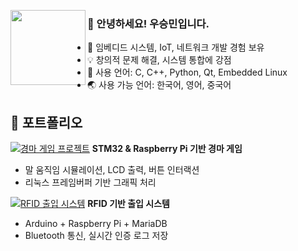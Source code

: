 <img align="left" src="images/profile.jpg
 " width="120" height="120">

### 👋 안녕하세요! 우승민입니다.
- 🔧 임베디드 시스템, IoT, 네트워크 개발 경험 보유
- 💡 창의적 문제 해결, 시스템 통합에 강점
- 🧠 사용 언어: C, C++, Python, Qt, Embedded Linux
- 🌏 사용 가능 언어: 한국어, 영어, 중국어


## 📁 포트폴리오

[![경마 게임 프로젝트](https://your-thumbnail-link.com/horse_racing_thumb.png)](https://github.com/username/horse-racing-game)
**STM32 & Raspberry Pi 기반 경마 게임**  
- 말 움직임 시뮬레이션, LCD 출력, 버튼 인터랙션  
- 리눅스 프레임버퍼 기반 그래픽 처리

[![RFID 출입 시스템](https://your-thumbnail-link.com/rfid_thumb.png)](https://github.com/username/rfid-access-system)
**RFID 기반 출입 시스템**  
- Arduino + Raspberry Pi + MariaDB  
- Bluetooth 통신, 실시간 인증 로그 저장
